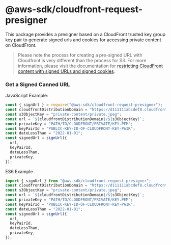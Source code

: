 # @aws-sdk/cloudfront-request-presigner

This package provides a presigner based on a CloudFront trusted key group key pair to generate signed urls and cookies for accessing private content on CloudFront.

> Please note the process for creating a pre-signed URL with Cloudfront is very different than the process for S3. For more information, please visit the documentation for [restricting CloudFront content with signed URLs and signed cookies](https://docs.aws.amazon.com/AmazonCloudFront/latest/DeveloperGuide/PrivateContent.html).

### Get a Signed Canned URL

JavaScript Example:

```javascript
const { signUrl } = require("@aws-sdk/cloudfront-request-presigner");
const cloudfrontDistributionDomain = "https://d111111abcdef8.cloudfront.net";
const s3ObjectKey = "private-content/private.jpeg";
const url = `${cloudfrontDistributionDomain}/${s3ObjectKey}`;
const privateKey = "PATH/TO/CLOUDFRONT/PRIVATE/KEY.PEM";
const keyPairId = "PUBLIC-KEY-ID-OF-CLOUDFRONT-KEY-PAIR";
const dateLessThan = "2022-01-01";
const signedUrl = signUrl({
  url,
  keyPairId,
  dateLessThan,
  privateKey,
});
```

ES6 Example

```javascript
import { signUrl } from "@aws-sdk/cloudfront-request-presigner";
const cloudfrontDistributionDomain = "https://d111111abcdef8.cloudfront.net";
const s3ObjectKey = "private-content/private.jpeg";
const url = `${cloudfrontDistributionDomain}/${s3ObjectKey}`;
const privateKey = "PATH/TO/CLOUDFRONT/PRIVATE/KEY.PEM";
const keyPairId = "PUBLIC-KEY-ID-OF-CLOUDFRONT-KEY-PAIR";
const dateLessThan = "2022-01-01";
const signedUrl = signUrl({
  url,
  keyPairId,
  dateLessThan,
  privateKey,
});
```
